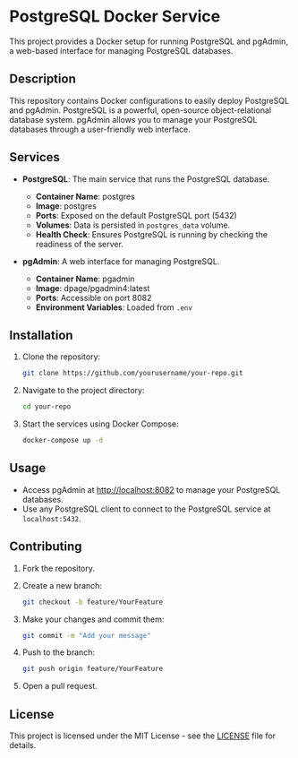 # PostgreSQL Docker Service

This project provides a Docker setup for running PostgreSQL and pgAdmin, a web-based interface for managing PostgreSQL databases.

## Description

This repository contains Docker configurations to easily deploy PostgreSQL and pgAdmin. PostgreSQL is a powerful, open-source object-relational database system. pgAdmin allows you to manage your PostgreSQL databases through a user-friendly web interface.

## Services

- **PostgreSQL**: The main service that runs the PostgreSQL database.
  - **Container Name**: postgres
  - **Image**: postgres
  - **Ports**: Exposed on the default PostgreSQL port (5432)
  - **Volumes**: Data is persisted in `postgres_data` volume.
  - **Health Check**: Ensures PostgreSQL is running by checking the readiness of the server.

- **pgAdmin**: A web interface for managing PostgreSQL.
  - **Container Name**: pgadmin
  - **Image**: dpage/pgadmin4:latest
  - **Ports**: Accessible on port 8082
  - **Environment Variables**: Loaded from `.env`

## Installation

1. Clone the repository:

   ```bash
   git clone https://github.com/yourusername/your-repo.git
   ```

2. Navigate to the project directory:

   ```bash
   cd your-repo
   ```

3. Start the services using Docker Compose:

   ```bash
   docker-compose up -d
   ```

## Usage

- Access pgAdmin at [http://localhost:8082](http://localhost:8082) to manage your PostgreSQL databases.
- Use any PostgreSQL client to connect to the PostgreSQL service at `localhost:5432`.

## Contributing

1. Fork the repository.
2. Create a new branch:

   ```bash
   git checkout -b feature/YourFeature
   ```

3. Make your changes and commit them:

   ```bash
   git commit -m "Add your message"
   ```

4. Push to the branch:

   ```bash
   git push origin feature/YourFeature
   ```

5. Open a pull request.

## License

This project is licensed under the MIT License - see the [LICENSE](LICENSE) file for details.
